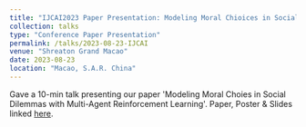 ```yaml
---
title: "IJCAI2023 Paper Presentation: Modeling Moral Chioices in Social Dilemmas with Multi-Agent Reinforcement Learning"
collection: talks
type: "Conference Paper Presentation"
permalink: /talks/2023-08-23-IJCAI
venue: "Shreaton Grand Macao"
date: 2023-08-23
location: "Macao, S.A.R. China"
---
```


Gave a 10-min talk presenting our paper 'Modeling Moral Choies in Social Dilemmas with Multi-Agent Reinforcement Learning'. 
Paper, Poster & Slides linked [here](https://liza-tennant.github.io/publication/2023-modeling-moral-choices). 
